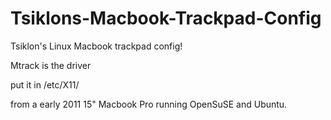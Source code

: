 Tsiklons-Macbook-Trackpad-Config
================================

Tsiklon's Linux Macbook trackpad config!

Mtrack is the driver

put it in /etc/X11/

from a early 2011 15" Macbook Pro running OpenSuSE and Ubuntu.
